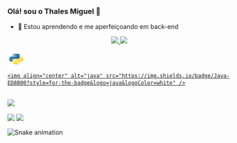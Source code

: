 ### Olá! sou o Thales Miguel 👋
- 🌱 Estou aprendendo e me aperfeiçoando em back-end
<div align="center">
  <a href="https://github.com/ta7alo">
  <img height="180em" src="https://github-readme-stats.vercel.app/api?username=ta7alo&show_icons=true&theme=dark&include_all_commits=true&count_private=true"/>
  <img height="180em" src="https://github-readme-stats.vercel.app/api/top-langs/?username=ta7alo&layout=compact&langs_count=7&theme=dark"/>
</div>


<div style="display: inline_block"><br>


  <img align="center" alt="Rafa-Python" height="30" width="40" src="https://raw.githubusercontent.com/devicons/devicon/master/icons/python/python-original.svg">
</div>

    <img align="center" alt="java" src="https://img.shields.io/badge/Java-ED8B00?style=for-the-badge&logo=java&logoColor=white" />
  ##
 
<div> 

  <a href="https://instagram.com/ta7alo" target="_blank"><img src="https://img.shields.io/badge/-Instagram-%23E4405F?style=for-the-badge&logo=instagram&logoColor=white" target="_blank"></a>

 
  <a href = "mailto:thalesvictormiguel@gmail.com"><img src="https://img.shields.io/badge/-Gmail-%23333?style=for-the-badge&logo=gmail&logoColor=white" target="_blank"></a>
  <a href="https://www.linkedin.com/in/ta7alo" target="_blank"><img src="https://img.shields.io/badge/-LinkedIn-%230077B5?style=for-the-badge&logo=linkedin&logoColor=white" target="_blank"></a> 
 
  ![Snake animation](https://github.com/ta7alo/ta7alo/blob/output/github-contribution-grid-snake.svg)
 
</div>

  
